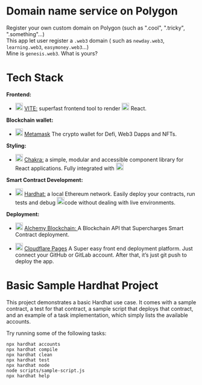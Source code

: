 # Domain name service on Polygon
Register your own custom domain on Polygon (such as ".cool",  ".tricky", ".something"...)<br/>
This app let user register a `.web3` domain ( such as `newday.web3`, `learning.web3`, `easymoney.web3`...)
<br/>Mine is `genesis.web3`. What is yours?

# Tech Stack

**Frontend:** 
  * <img src="https://chuongtang.github.io/sourceStore/logos/Vite.png" alt="VITE"
	title="VITE logo" height="20" /> [VITE:](https://vitejs.dev) superfast frontend tool to render <img src="https://chuongtang.github.io/sourceStore/logos/React.png" alt="React"
	title="React logo" height="20" /> React.

**Blockchain wallet:** 
  * <img src="https://chuongtang.github.io/sourceStore/logos/Metamask.png" alt="Metamask Logo"
	title="Metamask logo" height="20" /> [Metamask](https://metamask.io/) The crypto wallet for Defi, Web3 Dapps and NFTs.

**Styling:** 
  * <img src="https://chuongtang.github.io/sourceStore/logos/Chakra.png" alt="Chakra"
	title="Chakra logo" height="20" /> [Chakra:](https://chakra-ui.com/) a simple, modular and accessible component library for React applications. Fully integrated with  <img src="https://chuongtang.github.io/sourceStore/logos/Vite.png" alt="VITE"
	title="VITE logo" height="20" />

**Smart Contract Development:** 
  * <img src="https://chuongtang.github.io/sourceStore/logos/Hardhat.png" alt="Hardhat"
	title="Hardhat logo" height="20" /> [Hardhat:](https://hardhat.org) a local Ethereum network. Easily deploy your contracts, run tests and debug  <img src="https://chuongtang.github.io/sourceStore/logos/Solidity.png" alt="Solidity Logo"
	title="Solidity logo" height="20" />code without dealing with live environments. 
 
**Deployment:** 
* <img src="https://chuongtang.github.io/sourceStore/logos/Alchemy.png" alt="Alchemy Logo"
	title="Alchemy logo" height="20" /> [Alchemy Blockchain: ](https://www.alchemy.com) A Blockchain API that Supercharges Smart Contract deployment.

* <img src="https://chuongtang.github.io/sourceStore/logos/CloudflarePages.png" alt="CloudflarePages Logo"
title="CloudflarePages logo" height="20" /> [Cloudflare Pages](https://pages.cloudflare.com/) A Super easy front end deployment platform. Just connect your GitHub or GitLab account. After that, it’s just git push to deploy the app.

# Basic Sample Hardhat Project

This project demonstrates a basic Hardhat use case. It comes with a sample contract, a test for that contract, a sample script that deploys that contract, and an example of a task implementation, which simply lists the available accounts.

Try running some of the following tasks:

```shell
npx hardhat accounts
npx hardhat compile
npx hardhat clean
npx hardhat test
npx hardhat node
node scripts/sample-script.js
npx hardhat help
```
